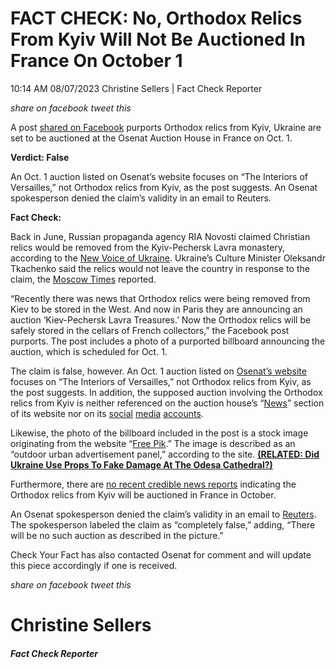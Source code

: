 FACT CHECK: No, Orthodox Relics From Kyiv Will Not Be Auctioned In France On October 1
======================================================================================

10:14 AM 08/07/2023 Christine Sellers | Fact Check Reporter

_share on facebook_ _tweet this_

 

A post [shared on Facebook](https://www.facebook.com/jack.woodhead.9/posts/6259100694187551) purports Orthodox relics from Kyiv, Ukraine are set to be auctioned at the Osenat Auction House in France on Oct. 1.  

**Verdict: False**

 

An Oct. 1 auction listed on Osenat’s website focuses on “The Interiors of Versailles,” not Orthodox relics from Kyiv, as the post suggests. An Osenat spokesperson denied the claim’s validity in an email to Reuters.

**Fact Check:**

Back in June, Russian propaganda agency RIA Novosti claimed Christian relics would be removed from the Kyiv-Pechersk Lavra monastery, according to the [New Voice of Ukraine](https://english.nv.ua/nation/russian-creating-disinformation-about-removal-of-relics-from-kyiv-pechersk-lavra-ukraine-news-50334619.html). Ukraine’s Culture Minister Oleksandr Tkachenko said the relics would not leave the country in response to the claim, the [Moscow Times](https://www.themoscowtimes.com/2023/06/26/russian-spy-chief-alleges-un-ukraine-plot-to-loot-famed-kyiv-monastery-a81640) reported.

 

“Recently there was news that Orthodox relics were being removed from Kiev to be stored in the West. And now in Paris they are announcing an auction ‘Kiev-Pechersk Lavra Treasures.’ Now the Orthodox relics will be safely stored in the cellars of French collectors,” the Facebook post purports. The post includes a photo of a purported billboard announcing the auction, which is scheduled for Oct. 1.

The claim is false, however. An Oct. 1 auction listed on [Osenat’s website](https://www.osenat.com/en/sale/135718-the-interiors-of-versailles) focuses on “The Interiors of Versailles,” not Orthodox relics from Kyiv, as the post suggests. In addition, the supposed auction involving the Orthodox relics from Kyiv is neither referenced on the auction house’s “[News](https://www.osenat.com/en/news)” section of its website nor on its [social](https://www.facebook.com/profile/100055222302804/search?q=Recently%20there%20was%20news%20that%20Orthodox%20relics%20were%20being%20removed%20from%20Kiev%20to%20be%20stored%20in%20the%20West.%20And%20now%20in%20Paris%20they%20are%20announcing%20an%20auction%20%22Kiev-Pechersk%20Lavra%20Treasures%22.%20%20Now%20the%20Orthodox%20relics%20will%20be%20safely%20stored%20in%20the%20cellars%20of%20French%20collectors.&filters=eyJycF9jcmVhdGlvbl90aW1lOjAiOiJ7XCJuYW1lXCI6XCJjcmVhdGlvbl90aW1lXCIsXCJhcmdzXCI6XCJ7XFxcInN0YXJ0X3llYXJcXFwiOlxcXCIyMDIzXFxcIixcXFwic3RhcnRfbW9udGhcXFwiOlxcXCIyMDIzLTFcXFwiLFxcXCJlbmRfeWVhclxcXCI6XFxcIjIwMjNcXFwiLFxcXCJlbmRfbW9udGhcXFwiOlxcXCIyMDIzLTEyXFxcIixcXFwic3RhcnRfZGF5XFxcIjpcXFwiMjAyMy0xLTFcXFwiLFxcXCJlbmRfZGF5XFxcIjpcXFwiMjAyMy0xMi0zMVxcXCJ9XCJ9IiwicnBfY2hyb25vX3NvcnQ6MCI6IntcIm5hbWVcIjpcImNocm9ub3NvcnRcIixcImFyZ3NcIjpcIlwifSJ9) [media](https://twitter.com/search?lang=en&q=%22Recently%20there%20was%20news%20that%20Orthodox%20relics%20were%20being%20removed%20from%20Kiev%20to%20be%20stored%20in%20the%20West.%20And%20now%20in%20Paris%20they%20are%20announcing%20an%20auction%20%22Kiev-Pechersk%20Lavra%20Treasures%22.%20%20Now%20the%20Orthodox%20relics%20will%20be%20safely%20stored%20in%20the%20cellars%20of%20French%20collectors.%22%20\(from%3AOsenatSVV\)%20lang%3Aen&src=typed_query) [accounts](https://www.instagram.com/_osenat/).

Likewise, the photo of the billboard included in the post is a stock image originating from the website “[Free Pik](https://www.freepik.com/free-photo/outdoor-urban-advertisement-panel_13070882.htm).” The image is described as an “outdoor urban advertisement panel,” according to the site. **[(RELATED: Did Ukraine Use Props To Fake Damage At The Odesa Cathedral?)](https://checkyourfact.com/2023/08/03/fact-check-ukraine-props-odesa-cathedral/)**

Furthermore, there are [no recent credible news reports](https://www.google.com/search?q=Recently+there+was+news+that+Orthodox+relics+were+being+removed+from+Kiev+to+be+stored+in+the+West.+And+now+in+Paris+they+are+announcing+an+auction+%22Kiev-Pechersk+Lavra+Treasures%22.+Now+the+Orthodox+relics+will+be+safely+stored+in+the+cellars+of+French+collectors.&oq=Recently+there+was+news+that+Orthodox+relics+were+being+removed+from+Kiev+to+be+stored+in+the+West.+And+now+in+Paris+they+are+announcing+an+auction+%22Kiev-Pechersk+Lavra+Treasures%22.+Now+the+Orthodox+relics+will+be+safely+stored+in+the+cellars+of+French+collectors.&gs_lcrp=EgZjaHJvbWUyBggAEEUYOdIBBzI2N2owajeoAgCwAgA&sourceid=chrome&ie=UTF-8) indicating the Orthodox relics from Kyiv will be auctioned in France in October.

An Osenat spokesperson denied the claim’s validity in an email to [Reuters](https://www.reuters.com/article/factcheck-monastery-auction/fact-check-treasures-from-kyiv-monastery-not-going-under-the-hammer-in-france-on-oct-1-idUSL1N39K0R9). The spokesperson labeled the claim as “completely false,” adding, “There will be no such auction as described in the picture.”

Check Your Fact has also contacted Osenat for comment and will update this piece accordingly if one is received.

_share on facebook_ _tweet this_

Christine Sellers
=================

##### Fact Check Reporter